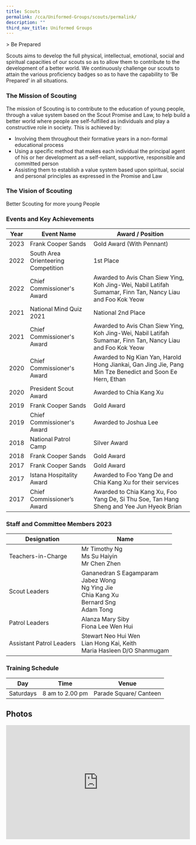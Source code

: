 ```yaml
---
title: Scouts
permalink: /cca/Uniformed-Groups/scouts/permalink/
description: ""
third_nav_title: Uniformed Groups
---
```

&gt; Be Prepared


Scouts aims to develop the full physical, intellectual, emotional, social and spiritual capacities of our scouts so as to allow them to contribute to the development of a better world. We continuously challenge our scouts to attain the various proficiency badges so as to have the capability to ‘Be Prepared’ in all situations.

### The Mission of Scouting

The mission of Scouting is to contribute to the education of young people, through a value system based on the Scout Promise and Law, to help build a better world where people are self-fulfilled as individuals and play a constructive role in society. This is achieved by:

*   Involving them throughout their formative years in a non-formal educational process
*   Using a specific method that makes each individual the principal agent of his or her development as a self-reliant, supportive, responsible and committed person
*   Assisting them to establish a value system based upon spiritual, social and personal principles as expressed in the Promise and Law

### The Vision of Scouting

Better Scouting for more young People

### Events and Key Achievements

| Year | Event Name | Award / Position |
| --- | --- | --- |
| 2023 | Frank Cooper Sands | Gold Award (With Pennant) |
| 2022 | South Area Orienteering Competition | 1st Place |
| 2022 | Chief Commissioner's Award | Awarded to Avis Chan Siew Ying, Koh Jing-Wei, Nabil Latifah Sumamar, Finn Tan, Nancy Liau and Foo Kok Yeow |
| 2021 | National Mind Quiz 2021 | National 2nd Place |
| 2021 | Chief Commissioner's Award | Awarded to Avis Chan Siew Ying, Koh Jing-Wei, Nabil Latifah Sumamar, Finn Tan, Nancy Liau and Foo Kok Yeow |
| 2020 | Chief Commissioner's Award | Awarded to Ng Kian Yan, Harold Hong Jiankai, Gan Jing Jie, Pang Min Tze Benedict and Soon Ee Hern, Ethan |
| 2020 | President Scout Award | Awarded to Chia Kang Xu |
| 2019 | Frank Cooper Sands | Gold Award |
| 2019 | Chief Commissioner's Award | Awarded to Joshua Lee |
| 2018 | National Patrol Camp | Silver Award |
| 2018 | Frank Cooper Sands | Gold Award |
| 2017 | Frank Cooper Sands | Gold Award |
| 2017 | Istana Hospitality Award | Awarded to Foo Yang De and Chia Kang Xu for their services |
| 2017 | Chief Commissioner’s Award | Awarded to Chia Kang Xu, Foo Yang De, Si Thu Soe, Tan Hang Sheng and Yee Jun Hyeok Brian |

### Staff and Committee Members 2023

|Designation | Name |
|---|---|
| Teachers-in-Charge 	| Mr Timothy Ng<br>Ms Su Haiyin<br>Mr Chen Zhen 	|
| Scout Leaders 	| Gananedran S Eagamparam <br>Jabez Wong<br>Ng Ying Jie <br> Chia Kang Xu <br>Bernard Sng<br>Adam Tong	|
| Patrol Leaders 	| Alanza Mary Siby<br>Fiona Lee Wen Hui	|
| Assistant Patrol Leaders 	| Stewart Neo Hui Wen<br>Lian Hong Kai, Keith<br>Maria Hasleen D/O Shanmugam|

### Training Schedule

| Day | Time | Venue |
| --- | --- | --- |
| Saturdays | 8 am to 2.00 pm | Parade Square/ Canteen |

Photos
------

<div style="position:relative;width:100%;padding-bottom: 62%;height: 0; overflow: hidden;"><iframe style="position: absolute; top: 0; left: 0; width: 100%; height: 100%;" frameborder="0" src="https://docs.google.com/presentation/d/e/2PACX-1vTSv49z2FqGOBJxBeuCX052Mpgs59HvKdNLrTCVcyLh0YdjAvpMHAqoSKcvFMaINJwJRmf52Uy5Iko2/embed?start=1&amp;loop=1&amp;delayms=3000"></iframe></div>